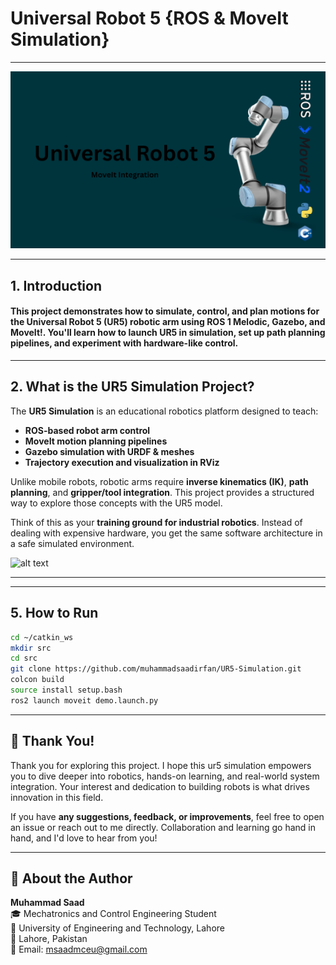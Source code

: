 # Universal Robot 5 {ROS & MoveIt Simulation}

---

![alt text](ur5_header.png)

---



<div class="section-border">

## 1. Introduction

#### This project demonstrates how to simulate, control, and plan motions for the **Universal Robot 5 (UR5)** robotic arm using **ROS 1 Melodic**, **Gazebo**, and **MoveIt!**. You'll learn how to launch UR5 in simulation, set up path planning pipelines, and experiment with hardware-like control.

</div>

---

<div class="section-border">

## 2. What is the UR5 Simulation Project?

The **UR5 Simulation** is an educational robotics platform designed to teach:

- **ROS-based robot arm control**  
- **MoveIt motion planning pipelines**  
- **Gazebo simulation with URDF & meshes**  
- **Trajectory execution and visualization in RViz**

Unlike mobile robots, robotic arms require **inverse kinematics (IK)**, **path planning**, and **gripper/tool integration**. This project provides a structured way to explore those concepts with the UR5 model.

Think of this as your **training ground for industrial robotics**. Instead of dealing with expensive hardware, you get the same software architecture in a safe simulated environment.

![alt text](ur5.gif)


---



</div>

---

<div class="section-border">

## 5. How to Run

   ```bash
   cd ~/catkin_ws
   mkdir src
   cd src
   git clone https://github.com/muhammadsaadirfan/UR5-Simulation.git
   colcon build
   source install setup.bash
   ros2 launch moveit demo.launch.py
   ```
---
## 🙏 Thank You!

Thank you for exploring this project. I hope this ur5 simulation empowers you to dive deeper into robotics, hands-on learning, and real-world system integration. Your interest and dedication to building robots is what drives innovation in this field.

If you have **any suggestions, feedback, or improvements**, feel free to open an issue or reach out to me directly. Collaboration and learning go hand in hand, and I'd love to hear from you!

---

## 👤 About the Author

**Muhammad Saad**  
🎓 Mechatronics and Control Engineering Student  
🏫 University of Engineering and Technology, Lahore  
📍 Lahore, Pakistan  
📧 Email: [msaadmceu@gmail.com](mailto:msaadmceu@gmail.com)
